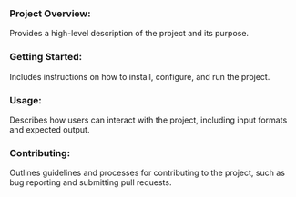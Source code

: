 ### Project Overview:
Provides a high-level description of the project and its purpose.

### Getting Started: 
Includes instructions on how to install, configure, and run the project.

### Usage: 
Describes how users can interact with the project, including input formats and expected output.

### Contributing: 
Outlines guidelines and processes for contributing to the project, such as bug reporting and submitting pull requests.
